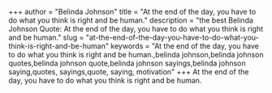 +++
author = "Belinda Johnson"
title = "At the end of the day, you have to do what you think is right and be human."
description = "the best Belinda Johnson Quote: At the end of the day, you have to do what you think is right and be human."
slug = "at-the-end-of-the-day-you-have-to-do-what-you-think-is-right-and-be-human"
keywords = "At the end of the day, you have to do what you think is right and be human.,belinda johnson,belinda johnson quotes,belinda johnson quote,belinda johnson sayings,belinda johnson saying,quotes, sayings,quote, saying, motivation"
+++
At the end of the day, you have to do what you think is right and be human.
